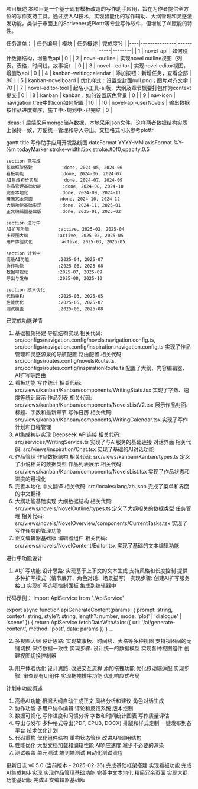 项目概述
本项目是一个基于现有模板改造的写作助手应用，旨在为作者提供全方位的写作支持工具。通过接入AI技术，实现智能化的写作辅助、大纲管理和灵感激发功能，类似于市面上的Scrivener或Plottr等专业写作软件，但增加了AI赋能的特性。

任务清单：
| 任务编号 | 模块          | 任务概述                                         | 完成度%   |
|----|---------------|--------------------------------------------------|--------|
| 1  | novel-api     | 如何设计数据结构，增删改api                                 | 0 |
| 2  | novel-outline  | 实现novel outline视图（列表，表格，时间线，故事板）    | 0 |
| 3  | novel—editor   | 实现novel editor视图，增删改api                 | 0 |
| 4  | kanban-writingcalendar | 添加按钮：新增任务，查看全部 | 80 |
| 5  | kanban-novelboard | 优化样式：设置空封面null.png；图片对齐文字 | 70 |
| 7  | novel-editor-tool | 起名小工具-ai版，大纲及章节概要打包作为context提交 | 0 |
| 8  | kanban      | kanban，如何设置灰色背景             | 0 |
| 9  | nav-icon     | navigation tree中的icon如何配置             | 10 |
| 10 | novel-api-userNovels  | 输出数据按作品进度排序，施工中>规划中>已完结 | 0 |


ideas:
1.后端采用mongo储存数据，本地采用json文件，这样两者数据结构实质上保持一致，方便统一管理和导入导出。文档格式可以参考plottr


gantt
    title 写作助手应用开发路线图
    dateFormat  YYYY-MM
    axisFormat %Y-%m
    todayMarker stroke-width:5px,stroke:#0f0,opacity:0.5
    
    section 已完成
    基础框架搭建           :done, 2024-05, 2024-06
    看板功能              :done, 2024-06, 2024-07
    AI集成初步实现         :done, 2024-07, 2024-09
    作品管理基础功能        :done, 2024-08, 2024-10
    完善本地化            :done, 2024-09, 2024-11
    精简冗余页面          :done, 2024-10, 2024-12
    大纲功能基础实现       :done, 2024-11, 2025-01
    正文编辑器基础版       :done, 2025-01, 2025-02
    
    section 进行中
    AI扩写功能           :active, 2025-02, 2025-04
    多视图大纲           :active, 2025-02, 2025-05
    用户体验优化          :active, 2025-03, 2025-05
    
    section 计划中
    高级AI功能           :2025-04, 2025-07
    协作功能             :2025-06, 2025-08
    数据可视化           :2025-07, 2025-09
    导出与发布           :2025-08, 2025-10
    
    section 技术优化
    代码重构             :2025-03, 2025-05
    性能优化             :2025-05, 2025-07
    测试覆盖             :2025-06, 2025-08

已完成功能详情
1. 基础框架搭建
导航结构实现
相关代码: src/configs/navigation.config/novels.navigation.config.ts, src/configs/navigation.config/inspiration.navigation.config.ts
实现了作品管理和灵感源泉的导航配置
路由配置
相关代码: src/configs/routes.config/novelsRoute.ts, src/configs/routes.config/inspirationRoute.ts
配置了大纲、内容编辑器、AI扩写等路由
2. 看板功能
写作统计
相关代码: src/views/kanban/Kanban/components/WritingStats.tsx
实现了字数、速度等统计展示
作品列表
相关代码: src/views/kanban/Kanban/components/NovelsListV2.tsx
展示作品封面、标题、字数和最新章节
写作日历
相关代码: src/views/kanban/Kanban/components/WritingCalendar.tsx
实现了写作计划和日程管理
3. AI集成初步实现
Deepseek API连接
相关代码: src/services/WritingService.ts
实现了与AI服务的基础连接
对话界面
相关代码: src/views/inspiration/Chat.tsx
实现了基础的AI对话功能
4. 作品管理
作品数据结构
相关代码: src/views/kanban/Kanban/types.ts
定义了小说相关的数据类型
作品列表展示
相关代码: src/views/kanban/Kanban/components/NovelsList.tsx
实现了作品状态和进度的可视化
5. 完善本地化
中文翻译
相关代码: src/locales/lang/zh.json
完成了菜单和界面的中文翻译
6. 大纲功能基础实现
大纲数据结构
相关代码: src/views/novels/NovelOutline/types.ts
定义了大纲相关的数据类型
任务管理
相关代码: src/views/novels/NovelOverview/components/CurrentTasks.tsx
实现了写作任务的管理功能
7. 正文编辑器基础版
编辑器组件
相关代码: src/views/novels/NovelContent/Editor.tsx
实现了基础的文本编辑功能


进行中功能设计
1. AI扩写功能
设计思路:
实现基于上下文的文本生成
支持风格和长度控制
提供多种扩写模式（情节展开、角色对话、场景描写）
实现步骤:
创建AI扩写服务接口
实现扩写选项控制面板
集成到编辑器中

代码示例：
import ApiService from './ApiService'

export async function apiGenerateContent(params: {
  prompt: string,
  context: string,
  style?: string,
  length?: number,
  mode: 'plot' | 'dialogue' | 'scene'
}) {
  return ApiService.fetchDataWithAxios({
    url: '/ai/generate-content',
    method: 'post',
    data: params
  })
}
...

2. 多视图大纲
设计思路:
实现故事板、时间线、表格等多种视图
支持视图间的无缝切换
保持数据一致性
实现步骤:
设计统一的数据模型
实现各种视图组件
创建视图切换控制器


3. 用户体验优化
设计思路:
改进交互流程
添加拖拽功能
优化移动端适配
实现步骤:
审查现有UI组件
实现拖拽排序功能
优化响应式布局

计划中功能概述
1. 高级AI功能
根据大纲自动生成正文
风格分析和建议
角色对话生成
2. 协作功能
多用户协作编辑
评论和反馈系统
版本控制
3. 数据可视化
写作进度和习惯分析
字数和时间统计图表
写作质量评估
4. 导出与发布
多种格式导出(PDF, EPUB, DOCX)
排版和样式定制
一键发布到各平台
技术优化计划
1. 代码重构
优化组件结构
重构状态管理
改进API调用结构
2. 性能优化
大型文档加载和编辑性能
AI响应速度
减少不必要的渲染
3. 测试覆盖
单元测试
端到端测试
自动化测试流程

更新日志
v0.5.0 (当前版本 - 2025-02-26)
完成基础框架搭建
实现看板功能
完成AI集成初步实现
实现作品管理基础功能
完善中文本地化
精简冗余页面
实现大纲功能基础版
完成正文编辑器基础版

